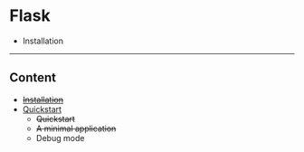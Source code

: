 # Flask

- Installation
---

## Content

- ~~[Installation](https://flask.palletsprojects.com/en/3.0.x/installation/)~~
- [Quickstart](https://flask.palletsprojects.com/en/3.0.x/quickstart/)
  - ~~Quickstart~~
  - ~~A minimal application~~
  - Debug mode
